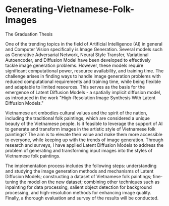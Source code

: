 # Generating-Vietnamese-Folk-Images
The Graduation Thesis


One of the trending topics in the field of Artificial Intelligence (AI) in general and Computer Vision specifically is Image Generation. Several models such as Generative Adversarial Network, Neural Style Transfer, Variational Autoencoder, and Diffusion Model have been developed to effectively tackle image generation problems. However, these models require significant computational power, resource availability, and training time. The challenge arises in finding ways to handle image generation problems with reduced computational requirements and training time, while being flexible and adaptable to limited resources. This serves as the basis for the emergence of Latent Diffusion Models - a spatially implicit diffusion model, as introduced in the work "High-Resolution Image Synthesis With Latent Diffusion Models."

Vietnamese art embodies cultural values and the spirit of the nation, including the traditional folk paintings, which are considered a unique beauty of the Vietnamese people. Is it feasible to leverage the support of AI to generate and transform images in the artistic style of Vietnamese folk paintings? The aim is to elevate their value and make them more accessible to everyone, while keeping up with the trends of image generation. Through research and surveys, I have applied Latent Diffusion Models to address the problem of generating and transforming input images into the styles of Vietnamese folk paintings.

The implementation process includes the following steps: understanding and studying the image generation methods and mechanisms of Latent Diffusion Models; constructing a dataset of Vietnamese folk paintings; fine-tuning the model on the new dataset; combining other techniques such as inpainting for data processing, salient object detection for background processing, and high-resolution methods for enhancing image quality. Finally, a thorough evaluation and survey of the results will be conducted.
